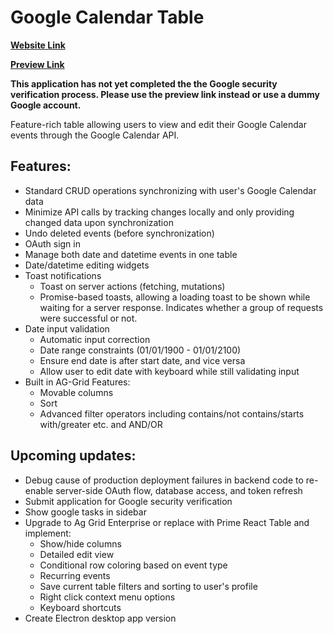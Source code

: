 # Google Calendar Table

**[Website Link](https://calendar-app-xi.vercel.app/)**

**[Preview Link](https://calendar-app-xi.vercel.app/preview)**

**This application has not yet completed the the Google security verification process. Please use the preview link instead or use a dummy Google account.**

Feature-rich table allowing users to view and edit their Google Calendar events through the Google Calendar API.


## Features:

- Standard CRUD operations synchronizing with user's Google Calendar data
- Minimize API calls by tracking changes locally and only providing changed data upon synchronization
- Undo deleted events (before synchronization)
- OAuth sign in
- Manage both date and datetime events in one table
- Date/datetime editing widgets
- Toast notifications
    - Toast on server actions (fetching, mutations)
    - Promise-based toasts, allowing a loading toast to be shown while waiting for a server response. Indicates whether a group of requests were successful or not.
- Date input validation
    - Automatic input correction
    - Date range constraints (01/01/1900 - 01/01/2100)
    - Ensure end date is after start date, and vice versa
    - Allow user to edit date with keyboard while still validating input
- Built in AG-Grid Features: 
    - Movable columns
    - Sort
    - Advanced filter operators including contains/not contains/starts with/greater etc. and AND/OR


## Upcoming updates:
- Debug cause of production deployment failures in backend code to re-enable server-side OAuth flow, database access, and token refresh
- Submit application for Google security verification
- Show google tasks in sidebar
- Upgrade to Ag Grid Enterprise or replace with Prime React Table and implement:
    - Show/hide columns
    - Detailed edit view
    - Conditional row coloring based on event type
    - Recurring events
    - Save current table filters and sorting to user's profile
    - Right click context menu options
    - Keyboard shortcuts
- Create Electron desktop app version
